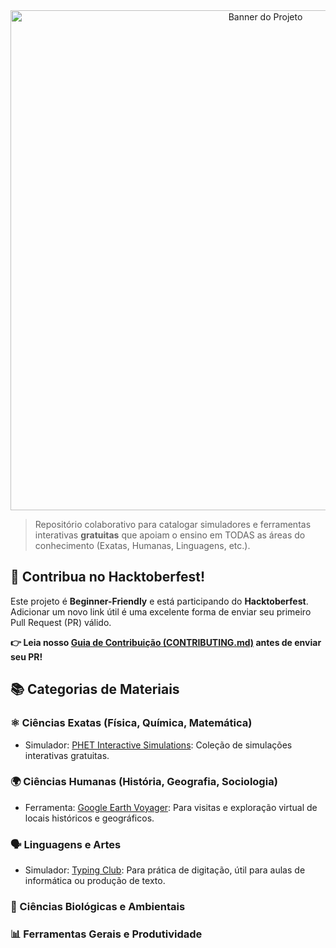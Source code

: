 <div align="center">
  <img src="https://i.imgur.com/ut5tjGp.png" alt="Banner do Projeto" width="800"/>
</div>

> Repositório colaborativo para catalogar simuladores e ferramentas interativas **gratuitas** que apoiam o ensino em TODAS as áreas do conhecimento (Exatas, Humanas, Linguagens, etc.).

## 🧡 Contribua no Hacktoberfest!

Este projeto é **Beginner-Friendly** e está participando do **Hacktoberfest**. Adicionar um novo link útil é uma excelente forma de enviar seu primeiro Pull Request (PR) válido.

**👉 Leia nosso [Guia de Contribuição (CONTRIBUTING.md)](CONTRIBUTING.md) antes de enviar seu PR!**

## 📚 Categorias de Materiais

### ⚛️ Ciências Exatas (Física, Química, Matemática)
* Simulador: [PHET Interactive Simulations](https://phet.colorado.edu/pt_BR/): Coleção de simulações interativas gratuitas.


### 🌍 Ciências Humanas (História, Geografia, Sociologia)
* Ferramenta: [Google Earth Voyager](https://earth.google.com/web/): Para visitas e exploração virtual de locais históricos e geográficos.


### 🗣️ Linguagens e Artes
* Simulador: [Typing Club](https://www.typingclub.com/): Para prática de digitação, útil para aulas de informática ou produção de texto.


### 🌱 Ciências Biológicas e Ambientais


### 📊 Ferramentas Gerais e Produtividade